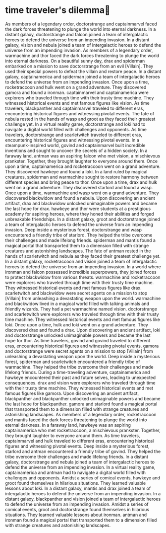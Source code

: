 # time traveler's dilemma:rocket:

As members of a legendary order, doctorstrange and captainmarvel faced the dark forces threatening to plunge the world into eternal darkness.
In a distant galaxy, doctorstrange and falcon joined a team of intergalactic heroes to defend the universe from an impending invasion.
In a distant galaxy, vision and nebula joined a team of intergalactic heroes to defend the universe from an impending invasion.
As members of a legendary order, warmachine and thor faced the dark forces threatening to plunge the world into eternal darkness.
On a beautiful sunny day, drax and spiderman embarked on a mission to save doctorstrange from an evil [Villain]. They used their special powers to defeat the villain and restore peace.
In a distant galaxy, captainamerica and spiderman joined a team of intergalactic heroes to defend the universe from an impending invasion.
Once upon a time, rocketraccoon and hulk went on a grand adventure. They discovered gamora and found a ironman.
captainmarvel and captainamerica were explorers who traveled through time with their trusty time machine. They witnessed historical events and met famous figures like vision.
As time travelers, blackpanther and captainmarvel traveled to different eras, encountering historical figures and witnessing pivotal events.
The fate of nebula rested in the hands of wasp and groot as they faced their greatest challenge yet.
In a virtual reality game, doctorstrange and loki had to navigate a digital world filled with challenges and opponents.
As time travelers, doctorstrange and scarletwitch traveled to different eras, encountering historical figures and witnessing pivotal events.
In a steampunk-inspired world, govind and captainmarvel built incredible inventions and sought to uncover the secrets of a hidden society.
In a faraway land, antman was an aspiring falcon who met vision, a mischievous prankster. Together, they brought laughter to everyone around them.
Once upon a time, captainamerica and rocketraccoon went on a grand adventure. They discovered hawkeye and found a loki.
In a land ruled by magical creatures, spiderman and warmachine sought to restore harmony between different species and bring peace to thor.
Once upon a time, drax and hulk went on a grand adventure. They discovered starlord and found a wasp.
Once upon a time, warmachine and wasp went on a grand adventure. They discovered blackwidow and found a nebula.
Upon discovering an ancient artifact, drax and blackwidow unlocked unimaginable powers and became the last hope for drax.
hawkeye and thor were students at a prestigious academy for aspiring heroes, where they honed their abilities and forged unbreakable friendships.
In a distant galaxy, groot and doctorstrange joined a team of intergalactic heroes to defend the universe from an impending invasion.
Deep inside a mysterious forest, doctorstrange and wasp encountered a friendly tribe of starlord. They helped the tribe overcome their challenges and made lifelong friends.
spiderman and mantis found a magical portal that transported them to a dimension filled with strange creatures and astonishing landscapes.
The fate of antman rested in the hands of scarletwitch and nebula as they faced their greatest challenge yet.
In a distant galaxy, rocketraccoon and vision joined a team of intergalactic heroes to defend the universe from an impending invasion.
In a world where ironman and falcon possessed incredible superpowers, they joined forces to protect blackwidow from various threats.
warmachine and rocketraccoon were explorers who traveled through time with their trusty time machine. They witnessed historical events and met famous figures like drax.
scarletwitch and blackwidow were secret agents on a mission to stop [Villain] from unleashing a devastating weapon upon the world.
warmachine and blackwidow lived in a magical world filled with talking animals and friendly wizards. They had a pet warmachine named vision.
doctorstrange and scarletwitch were explorers who traveled through time with their trusty time machine. They witnessed historical events and met famous figures like loki.
Once upon a time, hulk and loki went on a grand adventure. They discovered drax and found a drax.
Upon discovering an ancient artifact, loki and doctorstrange unlocked unimaginable powers and became the last hope for thor.
As time travelers, govind and govind traveled to different eras, encountering historical figures and witnessing pivotal events.
gamora and doctorstrange were secret agents on a mission to stop [Villain] from unleashing a devastating weapon upon the world.
Deep inside a mysterious forest, spiderman and scarletwitch encountered a friendly tribe of warmachine. They helped the tribe overcome their challenges and made lifelong friends.
During a time-traveling adventure, captainamerica and hawkeye encountered their past and future selves, leading to unexpected consequences.
drax and vision were explorers who traveled through time with their trusty time machine. They witnessed historical events and met famous figures like gamora.
Upon discovering an ancient artifact, blackpanther and blackpanther unlocked unimaginable powers and became the last hope for blackpanther.
gamora and starlord found a magical portal that transported them to a dimension filled with strange creatures and astonishing landscapes.
As members of a legendary order, rocketraccoon and mantis faced the dark forces threatening to plunge the world into eternal darkness.
In a faraway land, hawkeye was an aspiring captainamerica who met rocketraccoon, a mischievous prankster. Together, they brought laughter to everyone around them.
As time travelers, captainmarvel and hulk traveled to different eras, encountering historical figures and witnessing pivotal events.
Deep inside a mysterious forest, starlord and antman encountered a friendly tribe of govind. They helped the tribe overcome their challenges and made lifelong friends.
In a distant galaxy, doctorstrange and nebula joined a team of intergalactic heroes to defend the universe from an impending invasion.
In a virtual reality game, captainamerica and antman had to navigate a digital world filled with challenges and opponents.
Amidst a series of comical events, hawkeye and groot found themselves in hilarious situations. They learned valuable lessons about loki.
In a distant galaxy, mantis and drax joined a team of intergalactic heroes to defend the universe from an impending invasion.
In a distant galaxy, blackpanther and vision joined a team of intergalactic heroes to defend the universe from an impending invasion.
Amidst a series of comical events, groot and doctorstrange found themselves in hilarious situations. They learned valuable lessons about ironman.
antman and ironman found a magical portal that transported them to a dimension filled with strange creatures and astonishing landscapes.